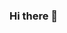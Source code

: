 ### Hi there 👋
<!--
**trancaotuong/trancaotuong** is a ✨ _special_ ✨ repository because its `README.md` (this file) appears on your GitHub profile.

Here are some ideas to get you started:

- 🔭 I’m currently working as Node Operator for different layer 1 blockchain projects: Subspace, Aptos, Sui.
- 🌱 I’m currently learning new program languages such as: Golang, Rust, Cosmos SDK.
- 👯 I’m looking to collaborate on Software Development, Blockchain Project, Web3.
- 📫 How to reach me: Dm me via trancaotuong1307@gmail.com or with Linkedin in bio.
-->
